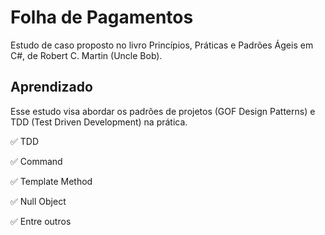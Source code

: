 # Folha de Pagamentos
Estudo de caso proposto no livro Princípios, Práticas e Padrões Ágeis em C#, de Robert C. Martin (Uncle Bob).

## Aprendizado
Esse estudo visa abordar os padrões de projetos (GOF Design Patterns) e TDD (Test Driven Development) na prática.

:white_check_mark: TDD

:white_check_mark: Command

:white_check_mark: Template Method

:white_check_mark: Null Object

:white_check_mark: Entre outros